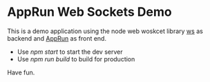 # AppRun Web Sockets Demo

This is a demo application using the node web woskcet library [ws](https://github.com/websockets/ws) as backend and [AppRun](https://github.com/yysun/apprun) as front end.

* Use _npm start_ to start the dev server
* Use _npm run build_ to build for production

Have fun.